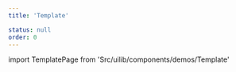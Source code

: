 ```yaml
---
title: 'Template'

status: null
order: 0
---
```


<!--
  ATTENTION: This file is auto generated by using "makeDemosFactory".
  Do not change the content!
-->

import TemplatePage from 'Src/uilib/components/demos/Template'

<TemplatePage />
